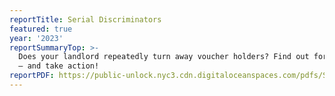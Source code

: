 ```yaml
---
reportTitle: Serial Discriminators
featured: true
year: '2023'
reportSummaryTop: >-
  Does your landlord repeatedly turn away voucher holders? Find out for yourself
  – and take action!
reportPDF: https://public-unlock.nyc3.cdn.digitaloceanspaces.com/pdfs/SerialDiscrimination-Report-2023.pdf
---
```


